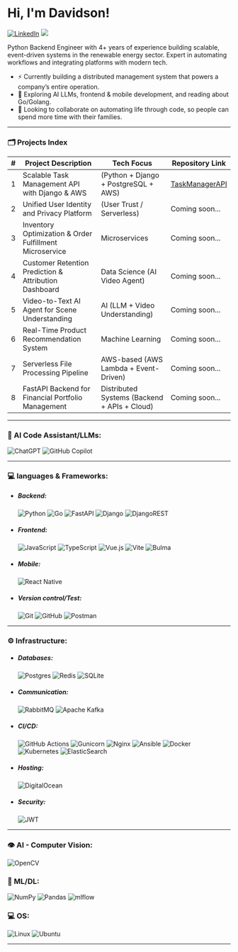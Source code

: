# Hi, I'm Davidson!
[![LinkedIn](https://img.shields.io/badge/LinkedIn-%230077B5.svg?style=for-the-badge&logo=linkedin&logoColor=white)](https://linkedin.com/in/davidson-caetano) 
[![](https://visitcount.itsvg.in/api?id=davidson-dev&icon=0&color=0)](https://visitcount.itsvg.in)


Python Backend Engineer with 4+ years of experience building scalable, event-driven systems in the renewable energy sector.
Expert in automating workflows and integrating platforms with modern tech.

- ⚡ Currently building a distributed management system that powers a company’s entire operation.
- 🔭 Exploring AI LLMs, frontend & mobile development, and reading about Go/Golang.
- 👯 Looking to collaborate on automating life through code, so people can spend more time with their families.

---

### 🗂️ Projects Index

| # | Project Description | Tech Focus | Repository Link |
|---|---------|------------|----------------|
| 1 | Scalable Task Management API with Django & AWS | (Python + Django + PostgreSQL + AWS) | [TaskManagerAPI](https://github.com/davidson-dev/django-aws-task) |
| 2 | Unified User Identity and Privacy Platform | (User Trust / Serverless) | Coming soon... |
| 3 | Inventory Optimization & Order Fulfillment Microservice | Microservices | Coming soon... |
| 4 | Customer Retention Prediction & Attribution Dashboard | Data Science (AI Video Agent) | Coming soon... |
| 5 | Video-to-Text AI Agent for Scene Understanding | AI (LLM + Video Understanding) | Coming soon... |
| 6 | Real-Time Product Recommendation System | Machine Learning | Coming soon... |
| 7 | Serverless File Processing Pipeline | AWS-based (AWS Lambda + Event-Driven) | Coming soon... |
| 8 | FastAPI Backend for Financial Portfolio Management | Distributed Systems (Backend + APIs + Cloud) | Coming soon... |
  
---

### 🤖 AI Code Assistant/LLMs:
![ChatGPT](https://img.shields.io/badge/chatGPT-74aa9c?style=flat&logo=openai&logoColor=white)
![GitHub Copilot](https://img.shields.io/badge/github_copilot-8957E5?style=flat&logo=github-copilot&logoColor=white)

---

### 💻 languages & Frameworks:
- ##### Backend:
  ![Python](https://img.shields.io/badge/python-3670A0?style=flat&logo=python&logoColor=ffdd54) 
  ![Go](https://img.shields.io/badge/go-%2300ADD8.svg?style=flat&logo=go&logoColor=white) 
  ![FastAPI](https://img.shields.io/badge/FastAPI-005571?style=flat&logo=fastapi) 
  ![Django](https://img.shields.io/badge/django-%23092E20.svg?style=flat&logo=django&logoColor=white) 
  ![DjangoREST](https://img.shields.io/badge/DJANGO-REST-ff1709?style=flat&logo=django&logoColor=white&color=ff1709&labelColor=gray)
   
- ##### Frontend:
  ![JavaScript](https://img.shields.io/badge/javascript-%23323330.svg?style=flat&logo=javascript&logoColor=%23F7DF1E) 
  ![TypeScript](https://img.shields.io/badge/typescript-%23007ACC.svg?style=flat&logo=typescript&logoColor=white)
  ![Vue.js](https://img.shields.io/badge/vue.js-%2335495e.svg?style=flat&logo=vuedotjs&logoColor=%234FC08D) 
  ![Vite](https://img.shields.io/badge/vite-%23646CFF.svg?style=flat&logo=vite&logoColor=white) 
  ![Bulma](https://img.shields.io/badge/bulma-00D0B1?style=flat&logo=bulma&logoColor=white)
   
- ##### Mobile:
  ![React Native](https://img.shields.io/badge/react_native-%2320232a.svg?style=flat&logo=react&logoColor=%2361DAFB)

- ##### Version control/Test:
  ![Git](https://img.shields.io/badge/git-%23F05033.svg?style=flat&logo=git&logoColor=white) 
  ![GitHub](https://img.shields.io/badge/github-%23121011.svg?style=flat&logo=github&logoColor=white)
  ![Postman](https://img.shields.io/badge/Postman-FF6C37?style=flat&logo=postman&logoColor=white)

---

### ⚙️ Infrastructure:
- ##### Databases:
  ![Postgres](https://img.shields.io/badge/postgres-%23316192.svg?style=flat&logo=postgresql&logoColor=white) 
  ![Redis](https://img.shields.io/badge/redis-%23DD0031.svg?style=flat&logo=redis&logoColor=white) 
  ![SQLite](https://img.shields.io/badge/sqlite-%2307405e.svg?style=flat&logo=sqlite&logoColor=white) 
   
- ##### Communication:
  ![RabbitMQ](https://img.shields.io/badge/rabbitmq-FF6600?style=flat&logo=rabbitmq&logoColor=white)
  ![Apache Kafka](https://img.shields.io/badge/Apache%20Kafka-000?style=flat&logo=apachekafka)
   
- ##### CI/CD:
  ![GitHub Actions](https://img.shields.io/badge/github%20actions-%232671E5.svg?style=flat&logo=githubactions&logoColor=white)
  ![Gunicorn](https://img.shields.io/badge/gunicorn-%298729.svg?style=flat&logo=gunicorn&logoColor=white) 
  ![Nginx](https://img.shields.io/badge/nginx-%23009639.svg?style=flat&logo=nginx&logoColor=white) 
  ![Ansible](https://img.shields.io/badge/ansible-%231A1918.svg?style=flat&logo=ansible&logoColor=white) 
  ![Docker](https://img.shields.io/badge/docker-%230db7ed.svg?style=flat&logo=docker&logoColor=white) 
  ![Kubernetes](https://img.shields.io/badge/kubernetes-%23326ce5.svg?style=flat&logo=kubernetes&logoColor=white) 
  ![ElasticSearch](https://img.shields.io/badge/-ElasticSearch-005571?style=flat&logo=elasticsearch)

- ##### Hosting:
  ![DigitalOcean](https://img.shields.io/badge/DigitalOcean-%230167ff.svg?style=flat&logo=digitalOcean&logoColor=white)

- ##### Security:
  ![JWT](https://img.shields.io/badge/JWT-black?style=flat&logo=JSON%20web%20tokens)

---

### 👁️ AI - Computer Vision:
![OpenCV](https://img.shields.io/badge/opencv-%23white.svg?style=flat&logo=opencv&logoColor=white) 


### 📖 ML/DL:
![NumPy](https://img.shields.io/badge/numpy-%23013243.svg?style=flat&logo=numpy&logoColor=white) 
![Pandas](https://img.shields.io/badge/pandas-%23150458.svg?style=flat&logo=pandas&logoColor=white) 
![mlflow](https://img.shields.io/badge/mlflow-%23d9ead3.svg?style=flat&logo=numpy&logoColor=blue) 


### 💻 OS:
![Linux](https://img.shields.io/badge/Linux-FCC624?style=flat&logo=linux&logoColor=black)
![Ubuntu](https://img.shields.io/badge/Ubuntu-E95420?style=flat&logo=ubuntu&logoColor=white)

---
